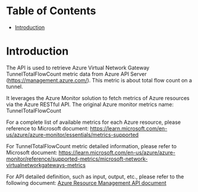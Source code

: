# Table of Contents
- [Introduction](#introduction)


# Introduction <a name="introduction"></a>
The API is used to retrieve Azure Virtual Network Gateway TunnelTotalFlowCount metric data from Azure API Server (https://management.azure.com/). This metric is about total flow count on a tunnel.



It leverages the Azure Monitor solution to fetch metrics of Azure resources via the Azure RESTful API. The original Azure monitor metrics name: TunnelTotalFlowCount



For a complete list of available metrics for each Azure resource, please reference to Microsoft document: https://learn.microsoft.com/en-us/azure/azure-monitor/essentials/metrics-supported 

For TunnelTotalFlowCount metric detailed information, please refer to Microsoft document: https://learn.microsoft.com/en-us/azure/azure-monitor/reference/supported-metrics/microsoft-network-virtualnetworkgateways-metrics

For API detailed definition, such as input, output, etc., please refer to the following document:
[Azure Resource Management API document](https://learn.microsoft.com/en-us/rest/api/monitor/metrics/list?view=rest-monitor-2023-10-01&tabs=HTTP)